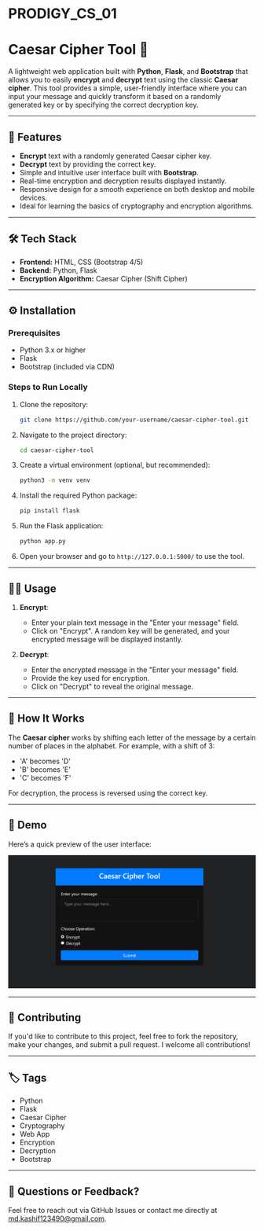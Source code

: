 # PRODIGY_CS_01
# Caesar Cipher Tool 🔐

A lightweight web application built with **Python**, **Flask**, and **Bootstrap** that allows you to easily **encrypt** and **decrypt** text using the classic **Caesar cipher**. This tool provides a simple, user-friendly interface where you can input your message and quickly transform it based on a randomly generated key or by specifying the correct decryption key.

---

## 🚀 Features

- **Encrypt** text with a randomly generated Caesar cipher key.
- **Decrypt** text by providing the correct key.
- Simple and intuitive user interface built with **Bootstrap**.
- Real-time encryption and decryption results displayed instantly.
- Responsive design for a smooth experience on both desktop and mobile devices.
- Ideal for learning the basics of cryptography and encryption algorithms.

---

## 🛠️ Tech Stack

- **Frontend:** HTML, CSS (Bootstrap 4/5)
- **Backend:** Python, Flask
- **Encryption Algorithm:** Caesar Cipher (Shift Cipher)

---

## ⚙️ Installation

### Prerequisites

- Python 3.x or higher
- Flask
- Bootstrap (included via CDN)

### Steps to Run Locally

1. Clone the repository:

    ```bash
    git clone https://github.com/your-username/caesar-cipher-tool.git
    ```

2. Navigate to the project directory:

    ```bash
    cd caesar-cipher-tool
    ```

3. Create a virtual environment (optional, but recommended):

    ```bash
    python3 -m venv venv
    ```

4. Install the required Python package:

    ```bash
    pip install flask
    ```

5. Run the Flask application:

    ```bash
    python app.py
    ```

6. Open your browser and go to `http://127.0.0.1:5000/` to use the tool.

---

## 🧑‍💻 Usage

1. **Encrypt**:
    - Enter your plain text message in the "Enter your message" field.
    - Click on "Encrypt". A random key will be generated, and your encrypted message will be displayed instantly.

2. **Decrypt**:
    - Enter the encrypted message in the "Enter your message" field.
    - Provide the key used for encryption.
    - Click on "Decrypt" to reveal the original message.

---

## 📖 How It Works

The **Caesar cipher** works by shifting each letter of the message by a certain number of places in the alphabet. For example, with a shift of 3:

- 'A' becomes 'D'
- 'B' becomes 'E'
- 'C' becomes 'F'
  
For decryption, the process is reversed using the correct key.

---

## 🎨 Demo

Here’s a quick preview of the user interface:

![Caesar Cipher Tool](demo-screenshot.png)

---

## 🤝 Contributing

If you'd like to contribute to this project, feel free to fork the repository, make your changes, and submit a pull request. I welcome all contributions!

---

## 🏷️ Tags

- Python
- Flask
- Caesar Cipher
- Cryptography
- Web App
- Encryption
- Decryption
- Bootstrap

---

## 💬 Questions or Feedback?

Feel free to reach out via GitHub Issues or contact me directly at [md.kashif123490@gmail.com](mailto:your-email@example.com).


